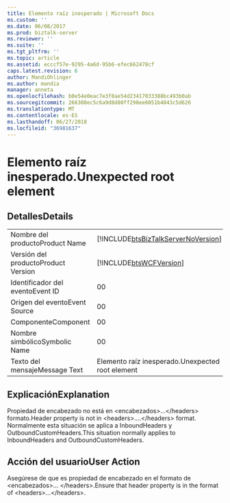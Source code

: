 ```yaml
---
title: Elemento raíz inesperado | Microsoft Docs
ms.custom: ''
ms.date: 06/08/2017
ms.prod: biztalk-server
ms.reviewer: ''
ms.suite: ''
ms.tgt_pltfrm: ''
ms.topic: article
ms.assetid: ecccf57e-9295-4a6d-95b6-efec662478cf
caps.latest.revision: 6
author: MandiOhlinger
ms.author: mandia
manager: anneta
ms.openlocfilehash: b0e54e0eac7e3f8ae54d23417033388bc493b0ab
ms.sourcegitcommit: 266308ec5c6a9d8d80ff298ee6051b4843c5d626
ms.translationtype: MT
ms.contentlocale: es-ES
ms.lasthandoff: 06/27/2018
ms.locfileid: "36981637"
---
```

# <a name="unexpected-root-element"></a><span data-ttu-id="c29e2-102">Elemento raíz inesperado.</span><span class="sxs-lookup"><span data-stu-id="c29e2-102">Unexpected root element</span></span>
## <a name="details"></a><span data-ttu-id="c29e2-103">Detalles</span><span class="sxs-lookup"><span data-stu-id="c29e2-103">Details</span></span>  
  
|                 |                                                                                    |
|-----------------|------------------------------------------------------------------------------------|
|  <span data-ttu-id="c29e2-104">Nombre del producto</span><span class="sxs-lookup"><span data-stu-id="c29e2-104">Product Name</span></span>   | [!INCLUDE[btsBizTalkServerNoVersion](../includes/btsbiztalkservernoversion-md.md)] |
| <span data-ttu-id="c29e2-105">Versión del producto</span><span class="sxs-lookup"><span data-stu-id="c29e2-105">Product Version</span></span> |             [!INCLUDE[btsWCFVersion](../includes/btswcfversion-md.md)]             |
|    <span data-ttu-id="c29e2-106">Identificador del evento</span><span class="sxs-lookup"><span data-stu-id="c29e2-106">Event ID</span></span>     |                                         <span data-ttu-id="c29e2-107">0</span><span class="sxs-lookup"><span data-stu-id="c29e2-107">0</span></span>                                          |
|  <span data-ttu-id="c29e2-108">Origen del evento</span><span class="sxs-lookup"><span data-stu-id="c29e2-108">Event Source</span></span>   |                                         <span data-ttu-id="c29e2-109">0</span><span class="sxs-lookup"><span data-stu-id="c29e2-109">0</span></span>                                          |
|    <span data-ttu-id="c29e2-110">Componente</span><span class="sxs-lookup"><span data-stu-id="c29e2-110">Component</span></span>    |                                         <span data-ttu-id="c29e2-111">0</span><span class="sxs-lookup"><span data-stu-id="c29e2-111">0</span></span>                                          |
|  <span data-ttu-id="c29e2-112">Nombre simbólico</span><span class="sxs-lookup"><span data-stu-id="c29e2-112">Symbolic Name</span></span>  |                                         <span data-ttu-id="c29e2-113">0</span><span class="sxs-lookup"><span data-stu-id="c29e2-113">0</span></span>                                          |
|  <span data-ttu-id="c29e2-114">Texto del mensaje</span><span class="sxs-lookup"><span data-stu-id="c29e2-114">Message Text</span></span>   |                              <span data-ttu-id="c29e2-115">Elemento raíz inesperado.</span><span class="sxs-lookup"><span data-stu-id="c29e2-115">Unexpected root element</span></span>                               |
  
## <a name="explanation"></a><span data-ttu-id="c29e2-116">Explicación</span><span class="sxs-lookup"><span data-stu-id="c29e2-116">Explanation</span></span>  
 <span data-ttu-id="c29e2-117">Propiedad de encabezado no está en \<encabezados\>...\</headers\> formato.</span><span class="sxs-lookup"><span data-stu-id="c29e2-117">Header property is not in \<headers\>….\</headers\> format.</span></span> <span data-ttu-id="c29e2-118">Normalmente esta situación se aplica a InboundHeaders y OutboundCustomHeaders.</span><span class="sxs-lookup"><span data-stu-id="c29e2-118">This situation normally applies to InboundHeaders and OutboundCustomHeaders.</span></span>  
  
## <a name="user-action"></a><span data-ttu-id="c29e2-119">Acción del usuario</span><span class="sxs-lookup"><span data-stu-id="c29e2-119">User Action</span></span>  
 <span data-ttu-id="c29e2-120">Asegúrese de que es propiedad de encabezado en el formato de \<encabezados\>... \</headers\>.</span><span class="sxs-lookup"><span data-stu-id="c29e2-120">Ensure that header property is in the format of  \<headers\>…\</headers\>.</span></span>